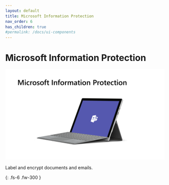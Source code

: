 ```yaml
---
layout: default
title: Microsoft Information Protection
nav_order: 6
has_children: true
#permalink: /docs/ui-components
---
```


# Microsoft Information Protection

![](/assets/images/scenario06/Scenario06_01.PNG "Scenario 06")

Label and encrypt documents and emails.



{: .fs-6 .fw-300 }
